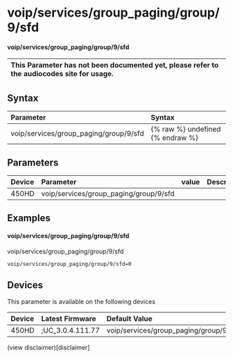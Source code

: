 ﻿---
description: voip/services/group_paging/group/9/sfd
search:
    keywords: ['voip','services','group_paging','group','9','sfd']
---

# voip/services/group_paging/group/9/sfd

#### voip/services/group_paging/group/9/sfd


| This Parameter has not been documented yet, please refer to the audiocodes site for usage.  |
| :--- |

## Syntax
| Parameter | Syntax |
| :--- | :--- |
|voip/services/group_paging/group/9/sfd | {% raw %} undefined {% endraw %} |

## Parameters
|Device|Parameter|value|Description|
|:---|:---|:---|:---|
| 450HD | voip/services/group_paging/group/9/sfd |  |  |

## Examples
#### voip/services/group_paging/group/9/sfd

voip/services/group_paging/group/9/sfd

```
voip/services/group_paging/group/9/sfd=0
```

## Devices
This parameter is available on the following devices

| Device | Latest Firmware | Default Value |
|:---|:---|:---|
| 450HD | ;UC_3.0.4.111.77 | voip/services/group_paging/group/9/sfd=0 

(view disclaimer)[disclaimer]
